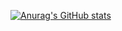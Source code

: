 [![Anurag's GitHub stats](https://github-readme-stats.vercel.app/api?username=behnamzgh)](https://github.com/anuraghazra/github-readme-stats)

<!--
**behnamzgh/behnamzgh** is a ✨ _special_ ✨ repository because its `README.md` (this file) appears on your GitHub profile.

Here are some ideas to get you started:

- 🔭 I’m currently working on ...
- 🌱 I’m currently learning ...
- 👯 I’m looking to collaborate on ...
- 🤔 I’m looking for help with ...
- 💬 Ask me about ...
- 📫 How to reach me: ...
- 😄 Pronouns: ...
- ⚡ Fun fact: ...
-->
